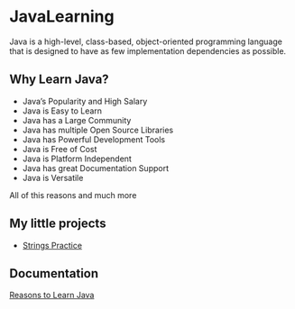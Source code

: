 # JavaLearning
Java is a high-level, class-based, object-oriented programming language that is designed to have as few implementation dependencies as possible.

## Why Learn Java?
- Java’s Popularity and High Salary
- Java is Easy to Learn
- Java has a Large Community
- Java has multiple Open Source Libraries
- Java has Powerful Development Tools
- Java is Free of Cost
- Java is Platform Independent
- Java has great Documentation Support
- Java is Versatile  
  
All of this reasons and much more

## My little projects
- <a href="./StringsPractice/Project 4/src/project/pkg4" target="_blank">Strings Practice</a>


## Documentation

[Reasons to Learn Java](https://www.geeksforgeeks.org/top-10-reasons-to-learn-java/#:~:text=Java%20is%20very%20versatile%20as,that%20make%20it%20quite%20versatile.)
